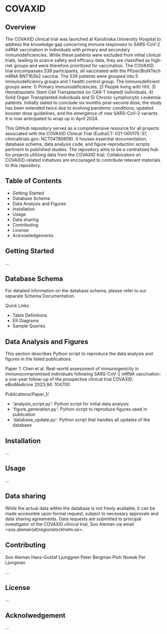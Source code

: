 # COVAXID

## Overview
The COVAXID clinical trial was launched at Karolinska University Hospital to address the knowledge gap concerning immune responses to SARS-CoV-2 mRNA vaccination in individuals with primary and secondary immunodeficiencies. While these patients were excluded from initial clinical trials, leading to scarce safety and efficacy data, they are classified as high-risk groups and were therefore prioritized for vaccination. The COVAXID trial encompasses 539 participants, all vaccinated with the Pfizer/BioNTech mRNA BNT162b2 vaccine. The 539 patients were grouped into 5 immunodeficiency groups and 1 health control group. The immunodeficient groups were: 1) Primary Immunodeficiencies, 2) People living with HIV, 3) Hematopoietic Stem Cell Transplanted (or CAR-T treated) individuals, 4) Solid Organ Transplanted individuals and 5) Chronic Lymphocytic Leukemia patients. Initially slated to conclude six months post-second dose, the study has been extended twice due to evolving pandemic conditions, updated booster dose guidelines, and the emergence of new SARS-CoV-2 variants. It is now anticipated to wrap up in April 2024.

This GitHub repository serves as a comprehensive resource for all projects associated with the COVAXID Clinical Trial (EudraCT: 021-000175-37, clinicaltrials.gov: NCT04780659). It houses essential documentation, database schema, data analysis code, and figure-reproduction scripts pertinent to published studies. The repository aims to be a centralized hub for projects utilizing data from the COVAXID trial. Collaborators on COVAXID-related initiatives are encouraged to contribute relevant materials to this repository.

## Table of Contents
- Getting Started
- Database Schema
- Data Analysis and Figures
- Installation
- Usage
- Data sharing
- Contributing
- License
- Acknowledgements

## Getting Started
...

## Database Schema
For detailed information on the database schema, please refer to our separate Schema Documentation.

Quick Links
- Table Definitions
- ER Diagrams
- Sample Queries

## Data Analysis and Figures
This section describes Python script to reproduce the data analysis and figures in the listed publications. 

Paper 1: Chen et al. Real-world assessment of immunogenicity in immunocompromised individuals following SARS-CoV-2 mRNA vaccination: a one-year follow-up of the prospective clinical trial COVAXID. eBioMedicine 2023;94: 104700

Publications/Paper_1/
* 'analysis_script.py': Python script for initial data analysis
* 'figure_generation.py': Python script to reproduce figures used in publication
* 'database_update.py': Python script that handles all updates of the database

## Installation
...

## Usage
...

## Data sharing
While the actual data within the database is not freely available, it can be made accessible upon formal request, subject to necessary approvals and data sharing agreements. Data requests are submitted to principal investigator of the COVAXID clinical trial, Soo Aleman via email <soo.aleman(at)regionstockholm.se>.

## Contributing
Soo Aleman
Hans-Gustaf Ljunggren
Peter Bergman
Piotr Nowak
Per Ljungman

...

## License
...

## Acknolwedgement
...

